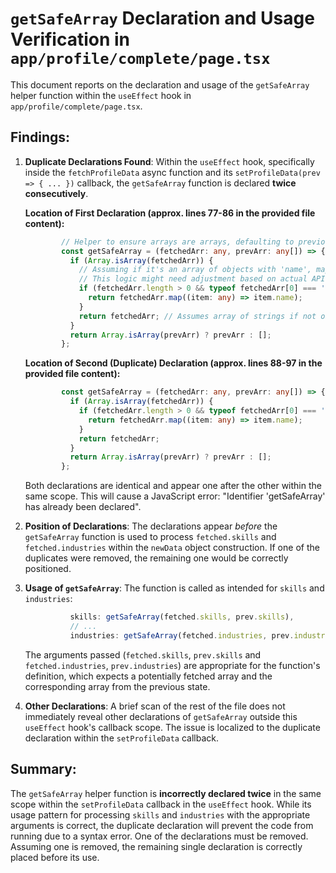# `getSafeArray` Declaration and Usage Verification in `app/profile/complete/page.tsx`

This document reports on the declaration and usage of the `getSafeArray` helper function within the `useEffect` hook in `app/profile/complete/page.tsx`.

## Findings:

1.  **Duplicate Declarations Found**:
    Within the `useEffect` hook, specifically inside the `fetchProfileData` async function and its `setProfileData(prev => { ... })` callback, the `getSafeArray` function is declared **twice consecutively**.

    **Location of First Declaration (approx. lines 77-86 in the provided file content):**
    ```typescript
            // Helper to ensure arrays are arrays, defaulting to previous or empty array
            const getSafeArray = (fetchedArr: any, prevArr: any[]) => {
              if (Array.isArray(fetchedArr)) {
                // Assuming if it's an array of objects with 'name', map it, otherwise take as is (e.g. array of strings)
                // This logic might need adjustment based on actual API structure for skills/industries
                if (fetchedArr.length > 0 && typeof fetchedArr[0] === 'object' && fetchedArr[0] !== null && 'name' in fetchedArr[0]) {
                  return fetchedArr.map((item: any) => item.name);
                }
                return fetchedArr; // Assumes array of strings if not objects with name
              }
              return Array.isArray(prevArr) ? prevArr : [];
            };
    ```

    **Location of Second (Duplicate) Declaration (approx. lines 88-97 in the provided file content):**
    ```typescript
            const getSafeArray = (fetchedArr: any, prevArr: any[]) => {
              if (Array.isArray(fetchedArr)) {
                if (fetchedArr.length > 0 && typeof fetchedArr[0] === 'object' && fetchedArr[0] !== null && 'name' in fetchedArr[0]) {
                  return fetchedArr.map((item: any) => item.name);
                }
                return fetchedArr;
              }
              return Array.isArray(prevArr) ? prevArr : [];
            };
    ```
    Both declarations are identical and appear one after the other within the same scope. This will cause a JavaScript error: "Identifier 'getSafeArray' has already been declared".

2.  **Position of Declarations**:
    The declarations appear *before* the `getSafeArray` function is used to process `fetched.skills` and `fetched.industries` within the `newData` object construction. If one of the duplicates were removed, the remaining one would be correctly positioned.

3.  **Usage of `getSafeArray`**:
    The function is called as intended for `skills` and `industries`:
    ```typescript
              skills: getSafeArray(fetched.skills, prev.skills),
              // ...
              industries: getSafeArray(fetched.industries, prev.industries),
    ```
    The arguments passed (`fetched.skills`, `prev.skills` and `fetched.industries`, `prev.industries`) are appropriate for the function's definition, which expects a potentially fetched array and the corresponding array from the previous state.

4.  **Other Declarations**:
    A brief scan of the rest of the file does not immediately reveal other declarations of `getSafeArray` outside this `useEffect` hook's callback scope. The issue is localized to the duplicate declaration within the `setProfileData` callback.

## Summary:

The `getSafeArray` helper function is **incorrectly declared twice** in the same scope within the `setProfileData` callback in the `useEffect` hook. While its usage pattern for processing `skills` and `industries` with the appropriate arguments is correct, the duplicate declaration will prevent the code from running due to a syntax error. One of the declarations must be removed. Assuming one is removed, the remaining single declaration is correctly placed before its use.
